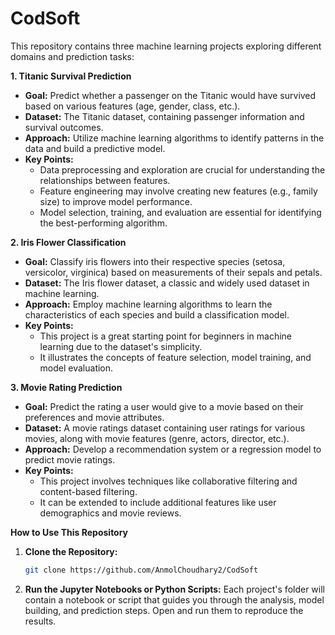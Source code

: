 # CodSoft  

This repository contains three machine learning projects exploring different domains and prediction tasks:

**1. Titanic Survival Prediction**

* **Goal:** Predict whether a passenger on the Titanic would have survived based on various features (age, gender, class, etc.).
* **Dataset:**  The Titanic dataset, containing passenger information and survival outcomes.
* **Approach:** Utilize machine learning algorithms to identify patterns in the data and build a predictive model.
* **Key Points:**
    * Data preprocessing and exploration are crucial for understanding the relationships between features.
    * Feature engineering may involve creating new features (e.g., family size) to improve model performance.
    * Model selection, training, and evaluation are essential for identifying the best-performing algorithm.

**2. Iris Flower Classification**

* **Goal:** Classify iris flowers into their respective species (setosa, versicolor, virginica) based on measurements of their sepals and petals.
* **Dataset:** The Iris flower dataset, a classic and widely used dataset in machine learning.
* **Approach:** Employ machine learning algorithms to learn the characteristics of each species and build a classification model.
* **Key Points:**
    * This project is a great starting point for beginners in machine learning due to the dataset's simplicity.
    * It illustrates the concepts of feature selection, model training, and model evaluation.

**3. Movie Rating Prediction**

* **Goal:** Predict the rating a user would give to a movie based on their preferences and movie attributes.
* **Dataset:** A movie ratings dataset containing user ratings for various movies, along with movie features (genre, actors, director, etc.).
* **Approach:** Develop a recommendation system or a regression model to predict movie ratings.
* **Key Points:**
    * This project involves techniques like collaborative filtering and content-based filtering.
    * It can be extended to include additional features like user demographics and movie reviews.

**How to Use This Repository**

1. **Clone the Repository:** 
   ```bash
   git clone https://github.com/AnmolChoudhary2/CodSoft
   ```
2. **Run the Jupyter Notebooks or Python Scripts:**
    Each project's folder will contain a notebook or script that guides you through the analysis, model building, and prediction steps. Open and run them to reproduce the results.



